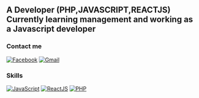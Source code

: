 
## A Developer (PHP,JAVASCRIPT,REACTJS) <br> Currently learning management and working as a Javascript developer 

### Contact me
                  
[![Facebook](https://img.shields.io/badge/facebook-%231877F2.svg?&style=for-the-badge&logo=facebook&logoColor=white)](https://www.facebook.com/nguyen.rin.7737/)
[![Gmail](https://img.shields.io/badge/gmail-red?&style=for-the-badge&logo=gmail&logoColor=white)](https://mail.google.com/mail/u/0/?fs=1&to=vanrin24071998@gmail.com&su=SUBJECT&body=BODY&tf=cm)

### Skills

[![JavaScript](https://img.shields.io/badge/javaScript-%231DA1F2.svg?&style=for-the-badge&logo=javascript&logoColor=white)]()
[![ReactJS](https://img.shields.io/badge/reactjs-%233498DB.svg?&style=for-the-badge&logo=react&logoColor=white)]()
[![PHP](https://img.shields.io/badge/php-brightgreen?&style=for-the-badge&logo=php&logoColor=white)]()
